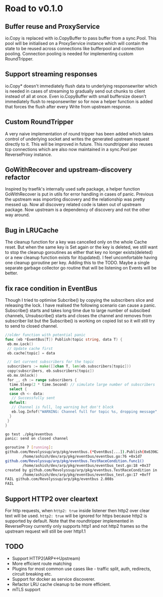 # Road to v0.1.0

## Buffer reuse and ProxyService

io.Copy is replaced with io.CopyBuffer to pass buffer from a sync.Pool. This pool will be initialised on a ProxyService instance which will contain the state to be reused across connections like bufferpool and connection pooling. Connection pooling is needed for implementing custom RoundTripper.

## Support streaming responses

io.Copy* doesn't immediately flush data to underlying responsewriter which is needed in cases of streaming to gradually send out chunks to client instead of all at once. Even io.CopyBuffer with small buffersize doesn't immediately flush to responsewriter so for now a helper function is added that forces the flush after every Write from upstream response.

## Custom RoundTripper

A very naive implementation of round tripper has been added which takes control of underlying socket and writes the generated upstream request directly to it. This will be improved in future. This roundtripper also reuses tcp connections which are also now maintained in a sync.Pool per ReverseProxy instance.

## GoWithRecover and upstream-discovery refactor

Inspired by traefik's internally used safe package, a helper function GoWithRecover is put in utils for error handling in cases of panic. Previous the upstream was importing discovery and the relationship was pretty messed up. Now all discovery related code is taken out of upstream package. Now upstream is a dependency of discovery and not the other way around.

## Bug in LRUCache

The cleanup function for a key was cancelled only on the whole Cache reset. But when the same key is Set again or the key is deleted, we still want to stop the cleanup goroutines as either that key no longer exists(deleted) or a new cleanup function exists for it(updated).
I feel uncomfortable having one cleanup goroutine per key. Adding this to the TODO. Maybe a single separate garbage collector go routine that will be listening on Events will be better.

## fix race condition in EventBus

Though I tried to optimise Subcribe() by copying the subscribers slice and releasing the lock. I have realised the following scenario can cause a panic. Subscribe() starts and takes long time due to large number of subscibed channels, Unsubscribe() starts and closes the channel and removes from subscriber list but the Subscribe() is working on copied list so it will still try to send to closed channel.

```go
//older function with potential panic
func (eb *EventBus[T]) Publish(topic string, data T) {
 eb.mx.Lock()
 // Update cache first
 eb.cache[topic] = data

 // Get current subscribers for the topic
 subscribers := make([]chan T, len(eb.subscribers[topic]))
 copy(subscribers, eb.subscribers[topic])
 eb.mx.Unlock()
 for _, ch := range subscribers {
  time.Sleep(2 * time.Second) // simulate large number of subscribers
  select {
  case ch <- data:
   // Successfully sent
  default:
   // Channel is full, log warning but don't block
   eb.log.Infof("WARNING: Channel full for topic %s, dropping message", topic)
  }
 }
}
```

```bash
go test ./pkg/eventbus
panic: send on closed channel

goroutine 7 [running]:
github.com/Revolyssup/arp/pkg/eventbus.(*EventBus[...]).Publish(0x639620, {0x5ec876, 0x5}, {0x5ec66f, 0x4})
        /home/ashish/dev/arp/pkg/eventbus/eventbus.go:76 +0x1d7
github.com/Revolyssup/arp/pkg/eventbus.TestRaceCondition.func1()
        /home/ashish/dev/arp/pkg/eventbus/eventbus_test.go:18 +0x37
created by github.com/Revolyssup/arp/pkg/eventbus.TestRaceCondition in goroutine 6
        /home/ashish/dev/arp/pkg/eventbus/eventbus_test.go:17 +0xff
FAIL github.com/Revolyssup/arp/pkg/eventbus 2.008s
FAIL
```

## Support HTTP2 over cleartext

For http requests, when `http2: true` inside listener then http2 over clear text will be used. `http2: true` will be ignored for https because http2 is supported by default. Note that the roundtripper implemented in ReverseProxy currently only supports http1 and not http2 frames so the upstream request will still be over http1.1

## TODO

- Support HTTP2(ARP<->Upstream)
- More efficient route matching
- Plugins for most common use cases like - traffic split, auth, redirects, circuit breaking etc.
- Support for docker as service discoverer.
- Refactor LRU cache cleanup to be more efficient.
- mTLS support
